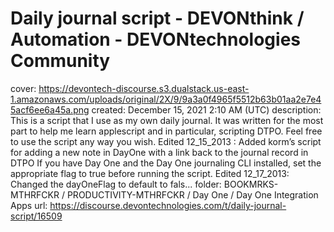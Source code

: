 # Daily journal script - DEVONthink / Automation - DEVONtechnologies Community

cover: https://devontech-discourse.s3.dualstack.us-east-1.amazonaws.com/uploads/original/2X/9/9a3a0f4965f5512b63b01aa2e7e45acf6ee6a45a.png
created: December 15, 2021 2:10 AM (UTC)
description: This is a script that I use as my own daily journal. It was written for the most part to help me learn applescript and in particular, scripting DTPO. Feel free to use the script any way you wish.  Edited 12_15_2013 : Added korm’s script for adding a new note in DayOne with a link back to the journal record in DTPO  If you have Day One and the Day One journaling CLI installed, set the appropriate flag to true before running the script.  Edited 12_17_2013: Changed the dayOneFlag to default to fals...
folder: BOOKMRKS-MTHRFCKR / PRODUCTIVITY-MTHRFCKR / Day One / Day One Integration Apps
url: https://discourse.devontechnologies.com/t/daily-journal-script/16509